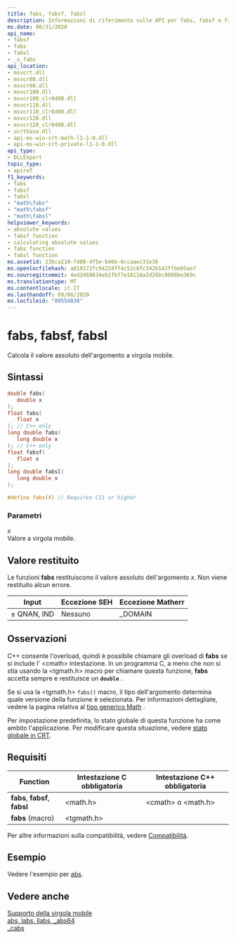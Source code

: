 ```yaml
---
title: fabs, fabsf, fabsl
description: Informazioni di riferimento sulle API per fabs, fabsf e fabsl; che calcola il valore assoluto di un valore a virgola mobile.
ms.date: 08/31/2020
api_name:
- fabsf
- fabs
- fabsl
- _o_fabs
api_location:
- msvcrt.dll
- msvcr80.dll
- msvcr90.dll
- msvcr100.dll
- msvcr100_clr0400.dll
- msvcr110.dll
- msvcr110_clr0400.dll
- msvcr120.dll
- msvcr120_clr0400.dll
- ucrtbase.dll
- api-ms-win-crt-math-l1-1-0.dll
- api-ms-win-crt-private-l1-1-0.dll
api_type:
- DLLExport
topic_type:
- apiref
f1_keywords:
- fabs
- fabsf
- fabsl
- "math\fabs"
- "math\fabsf"
- "math\fabsl"
helpviewer_keywords:
- absolute values
- fabsf function
- calculating absolute values
- fabs function
- fabsl function
ms.assetid: 23bca210-f408-4f5e-b46b-0ccaaec31e36
ms.openlocfilehash: a819172fc94224ff4c51c8fc342b142ffbe05ae7
ms.sourcegitcommit: 4ed2d68634eb2fb77e18110a2d26bc0008be369c
ms.translationtype: MT
ms.contentlocale: it-IT
ms.lasthandoff: 09/08/2020
ms.locfileid: "89554838"
---
```

# <a name="fabs-fabsf-fabsl"></a>fabs, fabsf, fabsl

Calcola il valore assoluto dell'argomento a virgola mobile.

## <a name="syntax"></a>Sintassi

```C
double fabs(
   double x
);
float fabs(
   float x
); // C++ only
long double fabs(
   long double x
); // C++ only
float fabsf(
   float x
);
long double fabsl(
   long double x
);

#define fabs(X) // Requires C11 or higher
```

### <a name="parameters"></a>Parametri

*x*\
Valore a virgola mobile.

## <a name="return-value"></a>Valore restituito

Le funzioni **fabs** restituiscono il valore assoluto dell'argomento *x*. Non viene restituito alcun errore.

|Input|Eccezione SEH|Eccezione Matherr|
|-----------|-------------------|-----------------------|
|± QNAN, IND|Nessuno|_DOMAIN|

## <a name="remarks"></a>Osservazioni

C++ consente l'overload, quindi è possibile chiamare gli overload di **fabs** se si include l' \<cmath> intestazione. In un programma C, a meno che non si stia usando la \<tgmath.h> macro per chiamare questa funzione, **fabs** accetta sempre e restituisce un **`double`** .

Se si usa la \<tgmath.h> `fabs()` macro, il tipo dell'argomento determina quale versione della funzione è selezionata. Per informazioni dettagliate, vedere la pagina relativa al [tipo generico Math](../../c-runtime-library/tgmath.md) .

Per impostazione predefinita, lo stato globale di questa funzione ha come ambito l'applicazione. Per modificare questa situazione, vedere [stato globale in CRT](../global-state.md).

## <a name="requirements"></a>Requisiti

|Function|Intestazione C obbligatoria|Intestazione C++ obbligatoria|
|--------------|-----------------------|---------------------------|
|**fabs**, **fabsf**, **fabsl**|\<math.h>|\<cmath> o \<math.h>|
|**fabs** (macro) | \<tgmath.h> ||

Per altre informazioni sulla compatibilità, vedere [Compatibilità](../../c-runtime-library/compatibility.md).

## <a name="example"></a>Esempio

Vedere l'esempio per [abs](abs-labs-llabs-abs64.md).

## <a name="see-also"></a>Vedere anche

[Supporto della virgola mobile](../../c-runtime-library/floating-point-support.md)<br/>
[abs, labs, llabs, _abs64](abs-labs-llabs-abs64.md)<br/>
[_cabs](cabs.md)<br/>
